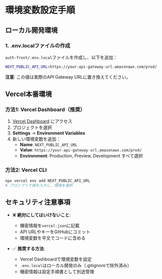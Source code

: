 # 環境変数設定手順

## ローカル開発環境

### 1. .env.localファイルの作成

`auth-front/.env.local`ファイルを作成し、以下を追加：

```bash
NEXT_PUBLIC_API_URL=https://your-api-gateway-url.amazonaws.com/prod/
```

**注意**: この値は実際のAPI Gateway URLに置き換えてください。

## Vercel本番環境

### 方法1: Vercel Dashboard（推奨）

1. [Vercel Dashboard](https://vercel.com/dashboard) にアクセス
2. プロジェクトを選択
3. **Settings** → **Environment Variables**
4. 新しい環境変数を追加：
   - **Name**: `NEXT_PUBLIC_API_URL`
   - **Value**: `https://your-api-gateway-url.amazonaws.com/prod/`
   - **Environment**: Production, Preview, Development すべて選択

### 方法2: Vercel CLI

```bash
npx vercel env add NEXT_PUBLIC_API_URL
# プロンプトで値を入力し、環境を選択
```

## セキュリティ注意事項

- ❌ **絶対にしてはいけないこと**:
  - 機密情報を`vercel.json`に記載
  - API URLやキーをGitHubにコミット
  - 環境変数を平文でコードに含める

- ✅ **推奨する方法**:
  - Vercel Dashboardで環境変数を設定
  - `.env.local`はローカル開発のみ（.gitignoreで除外済み）
  - 機密情報は設定手順書として別途管理
